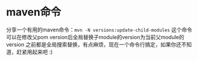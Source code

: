 # maven命令
分享一个有用的maven命令：```mvn -N versions:update-child-modules```
这个命令可以在修改父pom version后全局替换子module的version为当前父module的version
之前都是全局搜索替换，有点麻烦，现在一个命令行搞定，如果你还不知道，赶紧用起来吧 :)
